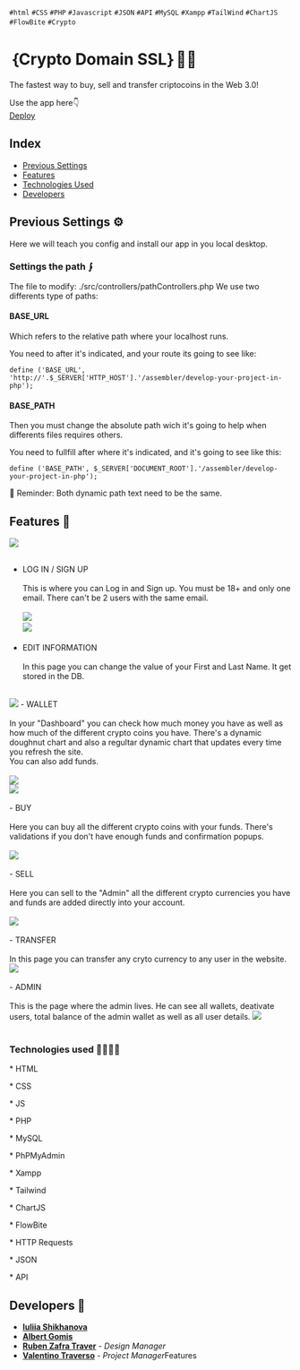 `#html` `#CSS` `#PHP` `#Javascript` `#JSON` `#API` `#MySQL` `#Xampp` `#TailWind` `#ChartJS` `#FlowBite` `#Crypto`
# ｛Crypto Domain SSL｝💸💶

The fastest way to buy, sell and transfer criptocoins in the Web 3.0!

Use the app here👇<br>
[Deploy]()

## Index 

- [Previous Settings](#previous-settings)
- [Features](#features)
- [Technologies Used](#technologies-used)
- [Developers](#developers)

## Previous Settings ⚙

Here we will teach you config and install our app in you local desktop.

### Settings the path ⨓

The file to modify: ./src/controllers/pathControllers.php
We use two differents type of paths:

#### BASE_URL 

Which refers to the relative path where your localhost runs.

You need to after it's indicated, and your route its going to see like:

    define ('BASE_URL', 'http://'.$_SERVER['HTTP_HOST'].'/assembler/develop-your-project-in-php');

#### BASE_PATH

Then you must change the absolute path wich it's going to help when differents files requires others.

You need to fullfill after where it's indicated, and it's going to see like this:

    define ('BASE_PATH', $_SERVER['DOCUMENT_ROOT'].'/assembler/develop-your-project-in-php');

🤔 Reminder: Both dynamic path text need to be the same.

## Features 💊
<img src="img/readme/mainPage.png"><br><br>
- LOG IN / SIGN UP <br><br>
This is where you can Log in and Sign up. You must be 18+ and only one email. There can't be 2 users with the same email.<br><br>
<img src="img/readme/login.png"><br>
<img src="img/readme/signUpPage.png"><br><br>
- EDIT INFORMATION <br><br>
In this page you can change the value of your First and Last Name. It get stored in the DB.<br><br>
<img src="img/readme/editPage.png">
- WALLET <br><br>
In your "Dashboard" you can check how much money you have as well as how much of the different crypto coins you have. There's a dynamic doughnut chart and also a regultar dynamic chart that updates every time you refresh the site. <br>
You can also add funds.<br><br>
<img src="img/readme/dynamicDoughnut.png"><br>
<img src="img/readme/dynamicChart.png"><br><br>
- BUY <br><br>
Here you can buy all the different crypto coins with your funds. There's validations if you don't have enough funds and confirmation popups. <br><br>
<img src="img/readme/buyPage.png"><br><br>
- SELL <br><br>
Here you can sell to the "Admin" all the different crypto currencies you have and funds are added directly into your account.<br><br>
<img src="img/readme/sellPage.png"><br><br>
- TRANSFER <br><br>
In this page you can transfer any cryto currency to any user in the website. 
<img src="img/readme/transferPage.png"><br><br>
- ADMIN <br><br>
This is the page where the admin lives. He can see all wallets, deativate users, total balance of the admin wallet as well as all user details.
<img src="img/readme/adminPage.png">
<br>
<br>

### Technologies used 🧑‍💻👨‍💻

\* HTML

\* CSS

\* JS

\* PHP

\* MySQL

\* PhPMyAdmin

\* Xampp

\* Tailwind

\* ChartJS

\* FlowBite

\* HTTP Requests

\* JSON

\* API

## Developers 📝 

- [**Iuliia Shikhanova**](https://github.com/IuliiaNova)
- [**Albert Gomis**](https://github.com/AlbertGomisM)
- [**Ruben Zafra Traver**](https://github.com/RubenZafra) - *Design Manager*
- [**Valentino Traverso**](https://github.com/valentraverso) - *Project Manager*Features
